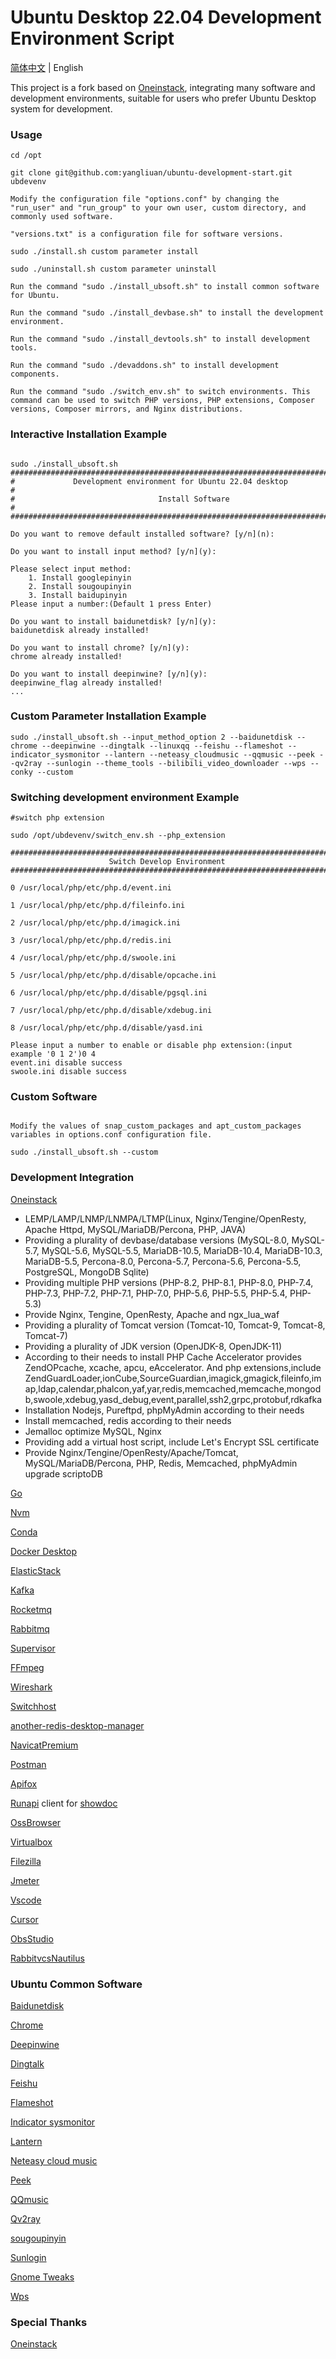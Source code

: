 # Ubuntu Desktop 22.04 Development Environment Script
[简体中文](README.md) | English

This project is a fork based on [Oneinstack](https://github.com/oneinstack/oneinstack), integrating many software and development environments, suitable for users who prefer Ubuntu Desktop system for development.

### Usage

```shell
cd /opt

git clone git@github.com:yangliuan/ubuntu-development-start.git ubdevenv

Modify the configuration file "options.conf" by changing the "run_user" and "run_group" to your own user, custom directory, and commonly used software.

"versions.txt" is a configuration file for software versions.

sudo ./install.sh custom parameter install

sudo ./uninstall.sh custom parameter uninstall

Run the command "sudo ./install_ubsoft.sh" to install common software for Ubuntu.

Run the command "sudo ./install_devbase.sh" to install the development environment.

Run the command "sudo ./install_devtools.sh" to install development tools.

Run the command "sudo ./devaddons.sh" to install development components.

Run the command "sudo ./switch_env.sh" to switch environments. This command can be used to switch PHP versions, PHP extensions, Composer versions, Composer mirrors, and Nginx distributions.
```

### Interactive Installation Example
```shell

sudo ./install_ubsoft.sh
################################################################################
#             Development environment for Ubuntu 22.04 desktop                 #
#                                Install Software                              #
################################################################################

Do you want to remove default installed software? [y/n](n): 

Do you want to install input method? [y/n](y): 

Please select input method:
	1. Install googlepinyin
	2. Install sougoupinyin
	3. Install baidupinyin
Please input a number:(Default 1 press Enter) 

Do you want to install baidunetdisk? [y/n](y): 
baidunetdisk already installed! 

Do you want to install chrome? [y/n](y): 
chrome already installed! 

Do you want to install deepinwine? [y/n](y): 
deepinwine_flag already installed! 
...

```


### Custom Parameter Installation Example
```shell
sudo ./install_ubsoft.sh --input_method_option 2 --baidunetdisk --chrome --deepinwine --dingtalk --linuxqq --feishu --flameshot --indicator_sysmonitor --lantern --neteasy_cloudmusic --qqmusic --peek --qv2ray --sunlogin --theme_tools --bilibili_video_downloader --wps --conky --custom
```

### Switching development environment Example
```shell
#switch php extension

sudo /opt/ubdevenv/switch_env.sh --php_extension

#######################################################################
                      Switch Develop Environment
#######################################################################

0 /usr/local/php/etc/php.d/event.ini

1 /usr/local/php/etc/php.d/fileinfo.ini

2 /usr/local/php/etc/php.d/imagick.ini

3 /usr/local/php/etc/php.d/redis.ini

4 /usr/local/php/etc/php.d/swoole.ini

5 /usr/local/php/etc/php.d/disable/opcache.ini

6 /usr/local/php/etc/php.d/disable/pgsql.ini

7 /usr/local/php/etc/php.d/disable/xdebug.ini

8 /usr/local/php/etc/php.d/disable/yasd.ini

Please input a number to enable or disable php extension:(input example '0 1 2')0 4
event.ini disable success
swoole.ini disable success

```

### Custom Software
```shell

Modify the values of snap_custom_packages and apt_custom_packages variables in options.conf configuration file.

sudo ./install_ubsoft.sh --custom

```

### Development Integration
[Oneinstack](https://github.com/oneinstack/oneinstack)
- LEMP/LAMP/LNMP/LNMPA/LTMP(Linux, Nginx/Tengine/OpenResty, Apache Httpd, MySQL/MariaDB/Percona, PHP, JAVA)
- Providing a plurality of devbase/database versions (MySQL-8.0, MySQL-5.7, MySQL-5.6, MySQL-5.5, MariaDB-10.5, MariaDB-10.4, MariaDB-10.3, MariaDB-5.5, Percona-8.0, Percona-5.7, Percona-5.6, Percona-5.5, PostgreSQL, MongoDB Sqlite)
- Providing multiple PHP versions (PHP-8.2, PHP-8.1, PHP-8.0, PHP-7.4, PHP-7.3, PHP-7.2, PHP-7.1, PHP-7.0, PHP-5.6, PHP-5.5, PHP-5.4, PHP-5.3)
- Provide Nginx, Tengine, OpenResty, Apache and ngx_lua_waf
- Providing a plurality of Tomcat version (Tomcat-10, Tomcat-9, Tomcat-8, Tomcat-7)
- Providing a plurality of JDK version (OpenJDK-8, OpenJDK-11)
- According to their needs to install PHP Cache Accelerator provides ZendOPcache, xcache, apcu, eAccelerator. And php extensions,include ZendGuardLoader,ionCube,SourceGuardian,imagick,gmagick,fileinfo,imap,ldap,calendar,phalcon,yaf,yar,redis,memcached,memcache,mongodb,swoole,xdebug,yasd_debug,event,parallel,ssh2,grpc,protobuf,rdkafka
- Installation Nodejs, Pureftpd, phpMyAdmin according to their needs
- Install memcached, redis according to their needs
- Jemalloc optimize MySQL, Nginx
- Providing add a virtual host script, include Let's Encrypt SSL certificate
- Provide Nginx/Tengine/OpenResty/Apache/Tomcat, MySQL/MariaDB/Percona, PHP, Redis, Memcached, phpMyAdmin upgrade scriptoDB


[Go](https://github.com/golang/go)

[Nvm](https://github.com/nvm-sh/nvm)

[Conda](https://github.com/conda/conda)

[Docker Desktop](https://docs.docker.com/get-docker/)

[ElasticStack](https://www.elastic.co/cn/downloads/)

[Kafka](https://github.com/apache/kafka)

[Rocketmq](https://github.com/apache/rocketmq)

[Rabbitmq](https://github.com/rabbitmq/rabbitmq-server)

[Supervisor](https://github.com/Supervisor/supervisor)

[FFmpeg](https://github.com/FFmpeg/FFmpeg)

[Wireshark](https://www.wireshark.org/download.html)

[Switchhost](https://github.com/FFmpeg/FFmpeg)

[another-redis-desktop-manager](https://github.com/qishibo/AnotherRedisDesktopManager/blob/master/README.zh-CN.md)

[NavicatPremium](http://navicat.com/en/download)

[Postman](https://www.postman.com/)

[Apifox](https://apifox.com/)

[Runapi](https://www.showdoc.com.cn/runapi/4758520094221537) client for [showdoc](https://github.com/star7th/showdoc)

[OssBrowser](https://help.aliyun.com/document_detail/61872.htm)

[Virtualbox](https://www.virtualbox.org/)

[Filezilla](https://filezilla-project.org/)

[Jmeter](https://jmeter.apache.org/)

[Vscode](https://code.visualstudio.com/)

[Cursor](https://www.cursor.so/)

[ObsStudio](https://obsproject.com/)

[RabbitvcsNautilus](http://rabbitvcs.org/)
### Ubuntu Common Software

[Baidunetdisk](https://pan.baidu.com/disk/home)

[Chrome](https://www.google.com/chrome/)

[Deepinwine](https://github.com/zq1997/deepin-wine) 

[Dingtalk](https://www.dingtalk.com/en)

[Feishu](https://www.feishu.cn/en)

[Flameshot](https://github.com/flameshot-org/flameshot)

[Indicator sysmonitor](https://github.com/fossfreedom/indicator-sysmonitor)

[Lantern](https://getlantern.org/)

[Neteasy cloud music](https://music.163.com/)

[Peek](https://github.com/phw/peek)

[QQmusic](https://y.qq.com/)

[Qv2ray](https://github.com/Qv2ray/Qv2ray)

[sougoupinyin](https://pinyin.sogou.com/)

[Sunlogin](https://sunlogin.oray.com/)

[Gnome Tweaks](https://wiki.gnome.org/Apps/Tweaks)

[Wps](https://www.wps.cn/product/wpslinux)

### Special Thanks
[Oneinstack](https://github.com/oneinstack/oneinstack)



